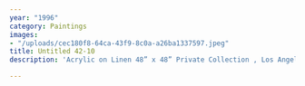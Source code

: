 ```yaml
---
year: "1996"
category: Paintings
images:
- "/uploads/cec180f8-64ca-43f9-8c0a-a26ba1337597.jpeg"
title: Untitled 42-10
description: 'Acrylic on Linen 48” x 48” Private Collection , Los Angeles '

---
```

